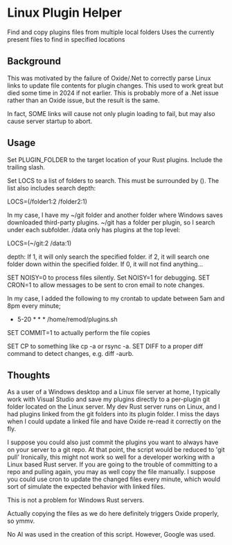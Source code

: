 # Linux Plugin Helper

Find and copy plugins files from multiple local folders
Uses the currently present files to find in specified locations

## Background

This was motivated by the failure of Oxide/.Net to correctly parse
Linux links to update file contents for plugin changes.  This used
to work great but died some time in 2024 if not earlier.
This is probably more of a .Net issue rather than an Oxide issue, but
the result is the same.

In fact, SOME links will cause not only plugin loading to fail, but
may also cause server startup to abort.

## Usage

Set PLUGIN_FOLDER to the target location of your Rust plugins.
  Include the trailing slash.

Set LOCS to a list of folders to search.  This must be surrounded by ().
  The list also includes search depth:

  LOCS=(/folder1:2 /folder2:1)

In my case, I have my ~/git folder and another folder where Windows
saves downloaded third-party plugins. ~/git has a folder per plugin, so
I search under each subfolder.  /data only has plugins at the top level:

LOCS=(~/git:2 /data:1)

depth:
  If 1, it will only search the specified folder.
  if 2, it will search one folder down within the specified folder.
  If 0, it will not find anything...

SET NOISY=0 to process files silently.  Set NOISY=1 for debugging.
SET CRON=1 to allow messages to be sent to cron email to note changes.

In my case, I added the following to my crontab to update between 5am and 8pm every minute;
* 5-20 * * * /home/remod/plugins.sh

SET COMMIT=1 to actually perform the file copies

SET CP to something like cp -a or rsync -a.
SET DIFF to a proper diff command to detect changes, e.g. diff -aurb.

## Thoughts

As a user of a Windows desktop and a Linux file server at home, I typically work with Visual Studio and
save my plugins directly to a per-plugin git folder located on the Linux server.  My dev Rust server runs
on Linux, and I had plugins linked from the git folders into its plugin folder.  I miss the days when
I could update a linked file and have Oxide re-read it correctly on the fly.

I suppose you could also just commit the plugins you want to always have on your server to a git repo.
At that point, the script would be reduced to 'git pull'
Ironically, this might not work so well for a developer working with a Linux based Rust server.
If you are going to the trouble of committing to a repo and pulling again, you may as well copy the file manually.
I suppose you could use cron to update the changed files every minute, which would sort of simulate the
expected behavior with linked files.

This is not a problem for Windows Rust servers.

Actually copying the files as we do here definitely triggers Oxide properly, so ymmv.

No AI was used in the creation of this script.  However, Google was used.


